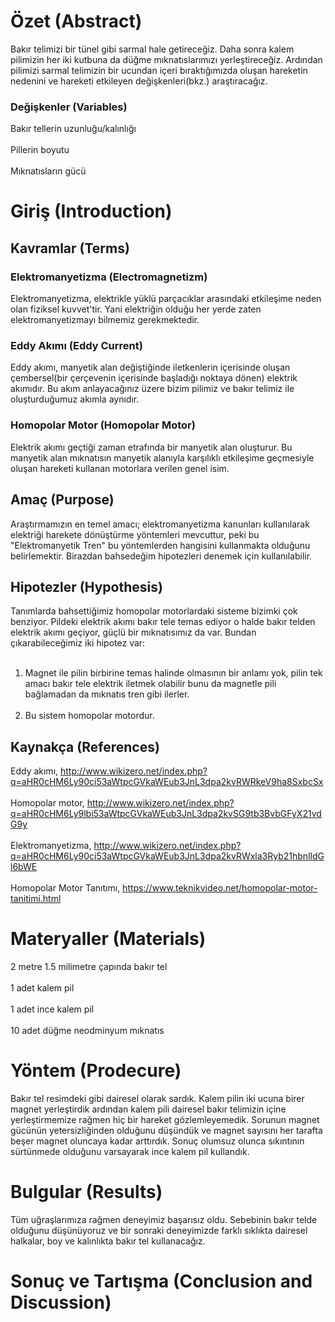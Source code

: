 # Özet (Abstract)
Bakır telimizi bir tünel gibi sarmal hale getireceğiz. Daha sonra kalem pilimizin her iki kutbuna da düğme mıknatıslarımızı yerleştireceğiz. Ardından pilimizi sarmal telimizin bir ucundan içeri bıraktığımızda oluşan hareketin nedenini ve hareketi etkileyen değişkenleri(bkz.) araştıracağız.

### Değişkenler (Variables)
Bakır tellerin uzunluğu/kalınlığı<br>
<br>
Pillerin boyutu<br>
<br>
Mıknatısların gücü
# Giriş (Introduction)
## Kavramlar (Terms)
### Elektromanyetizma (Electromagnetizm)
Elektromanyetizma, elektrikle yüklü parçacıklar arasındaki etkileşime neden olan fiziksel kuvvet'tir. Yani elektriğin olduğu her yerde zaten elektromanyetizmayı bilmemiz gerekmektedir.
### Eddy Akımı (Eddy Current)
Eddy akımı, manyetik alan değiştiğinde iletkenlerin içerisinde oluşan çembersel(bir çerçevenin içerisinde başladığı noktaya dönen) elektrik akımıdır. Bu akım anlayacağınız üzere bizim pilimiz ve bakır telimiz ile oluşturduğumuz akımla aynıdır.
### Homopolar Motor (Homopolar Motor)
Elektrik akımı geçtiği zaman etrafında bir manyetik alan oluşturur. Bu manyetik alan mıknatısın manyetik alanıyla karşılıklı etkileşime geçmesiyle oluşan hareketi kullanan motorlara verilen genel isim.
## Amaç (Purpose)
Araştırmamızın en temel amacı; elektromanyetizma kanunları kullanılarak elektriği harekete dönüştürme yöntemleri mevcuttur, peki bu "Elektromanyetik Tren" bu yöntemlerden hangisini kullanmakta olduğunu belirlemektir. Birazdan bahsedeğim hipotezleri denemek için kullanılabilir.
## Hipotezler (Hypothesis)
Tanımlarda bahsettiğimiz homopolar motorlardaki sisteme bizimki çok benziyor. Pildeki elektrik akımı bakır tele temas ediyor o halde bakır telden elektrik akımı geçiyor, güçlü bir mıknatısımız da var. Bundan çıkarabileceğimiz iki hipotez var:<br><br>
1. Magnet ile pilin birbirine temas halinde olmasının bir anlamı yok, pilin tek amacı bakır tele elektrik iletmek olabilir bunu da magnetle pili bağlamadan da mıknatıs tren gibi ilerler.<br><br>
2. Bu sistem homopolar motordur.
## Kaynakça (References)
Eddy akımı, http://www.wikizero.net/index.php?q=aHR0cHM6Ly90ci53aWtpcGVkaWEub3JnL3dpa2kvRWRkeV9ha8SxbcSx<br><br>
Homopolar motor, http://www.wikizero.net/index.php?q=aHR0cHM6Ly9lbi53aWtpcGVkaWEub3JnL3dpa2kvSG9tb3BvbGFyX21vdG9y<br><br>
Elektromanyetizma, http://www.wikizero.net/index.php?q=aHR0cHM6Ly90ci53aWtpcGVkaWEub3JnL3dpa2kvRWxla3Ryb21hbnlldGl6bWE<br><br>
Homopolar Motor Tanıtımı, https://www.teknikvideo.net/homopolar-motor-tanitimi.html
# Materyaller (Materials)
2 metre 1.5 milimetre çapında bakır tel<br><br>
1 adet kalem pil<br><br>
1 adet ince kalem pil<br><br>
10 adet düğme neodminyum mıknatıs

# Yöntem (Prodecure)
Bakır tel resimdeki gibi dairesel olarak sardık. Kalem pilin iki ucuna birer magnet yerleştirdik ardından kalem pili dairesel bakır telimizin içine yerleştirmemize rağmen hiç bir hareket gözlemleyemedik. Sorunun magnet gücünün yetersizliğinden olduğunu düşündük ve magnet sayısını her tarafta beşer magnet oluncaya kadar arttırdık. Sonuç olumsuz olunca sıkıntının sürtünmede olduğunu varsayarak ince kalem pil kullandık. 

# Bulgular (Results)
Tüm uğraşlarımıza rağmen deneyimiz başarısız oldu. Sebebinin bakır telde olduğunu düşünüyoruz ve bir sonraki deneyimizde farklı sıklıkta dairesel halkalar, boy ve kalınlıkta bakır tel kullanacağız.

# Sonuç ve Tartışma (Conclusion and Discussion) 



